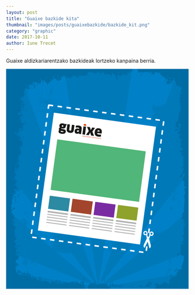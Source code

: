 ```yaml
---
layout: post
title: "Guaixe bazkide kita"
thumbnail: "images/posts/guaixebazkide/bazkide_kit.png"
category: "graphic"
date: 2017-10-11
author: Iune Trecet
---
```


Guaixe aldizkariarentzako bazkideak lortzeko kanpaina berria.

<img src="/images/posts/guaixebazkide/bazkide_kit.gif" alt="Bazkide kita"/>
